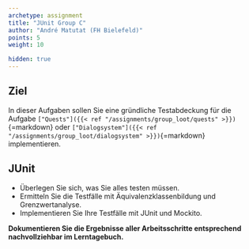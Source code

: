 ```yaml
---
archetype: assignment
title: "JUnit Group C"
author: "André Matutat (FH Bielefeld)"
points: 5
weight: 10

hidden: true
---
```


## Ziel

In dieser Aufgaben sollen Sie eine gründliche Testabdeckung für die Aufgabe `["Quests"]({{< ref "/assignments/group_loot/quests" >}})`{=markdown} oder `["Dialogsystem"]({{< ref "/assignments/group_loot/dialogsystem" >}})`{=markdown} implementieren.

## JUnit

- Überlegen Sie sich, was Sie alles testen müssen.
- Ermitteln Sie die Testfälle mit Äquivalenzklassenbildung und Grenzwertanalyse.
- Implementieren Sie Ihre Testfälle mit JUnit und Mockito.

**Dokumentieren Sie die Ergebnisse aller Arbeitsschritte entsprechend nachvollziehbar im Lerntagebuch.**
